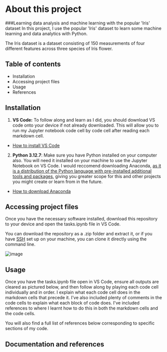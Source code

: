 # About this project
###Learning data analysis and machine learning with the popular 'Iris' dataset
In this project, I use the popular 'Iris' dataset to learn some machine learning and data analytics with Python.

The Iris dataset is a dataset consisting of 150 measurements of four different features across three species of Iris flower.

## Table of contents
- Installation
- Accessing project files
- Usage
- References

## Installation
1. **VS Code:** To follow along and learn as I did, you should download VS code onto your device if not already downloaded. This will allow you to run my Jupyter notebook code cell by code cell after reading each markdown cell.
  - [How to install VS Code]([https://www.geeksforgeeks.org/how-to-install-visual-studio-code-on-windows/](https://techoral.com/blog/articles/tools/vscode-installation.html))

2. **Python 3.12.7**: Make sure you have Python installed on your computer also. You will need it installed on your machine to use the Jupyter Notebook on VS Code. I would reccomend downloading Anaconda, [as it is a distribution of the Python language with pre-installed additional tools and packages](https://www.anaconda.com/topics/choosing-between-anaconda-vs-python), giving you greater scope for this and other projects you might create or learn from in the future.
  - [How to download Anaconda](https://www.anaconda.com/docs/getting-started/anaconda/install)

## Accessing project files
Once you have the necessary software installed, download this repository to your device and open the tasks.ipynb file in VS Code.

You can download the repository as a .zip folder and extract it, or if you have [SSH](https://docs.github.com/en/authentication/connecting-to-github-with-ssh) set up on your machine, you can clone it directly using the command line.

![image](https://github.com/user-attachments/assets/f48ee420-1aff-4fb1-a3a0-f14df7c01d4b)


## Usage
Once you have the tasks.ipynb file open in VS Code, ensure all outputs are cleared as pictured below, and then follow along by playing each code cell individually and in order. I explain what each code cell does in the markdown cells that precede it. I've also included plenty of comments in the code cells to explain what each block of code does. I've included references to where I learnt how to do this in both the markdown cells and the code cells.

You will also find a full list of references below corresponding to specific sections of my code.

## Documentation and references
